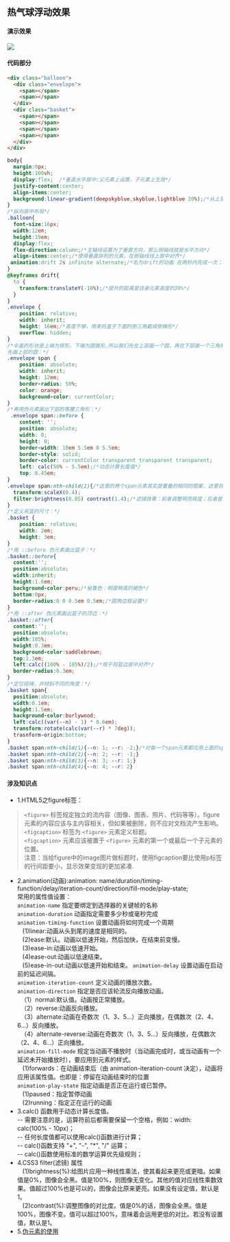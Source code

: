 ## 热气球浮动效果
#### 演示效果
![](https://github.com/SUNNERCMS/CSS-CSS3-Animation-effects/blob/master/animation-gif/2%E7%83%AD%E6%B0%94%E7%90%83.gif) 
#### 代码部分
```html
<div class="balloon">
  <div class="envelope">
    <span></span>
    <span></span>
  </div>
  <div class="basket">
    <span></span>
    <span></span>
    <span></span>
    <span></span>
  </div>
</div>
```
```css
body{
  margin:0px;
  height:100vh;
  display:flex;  /*垂直水平居中:父元素上设置，子元素上生效*/
  justify-content:center;
  align-items:center;
  background:linear-gradient(deepskyblue,skyblue,lightblue 20%);/*从上至下依次渐变，没有20%时，三色平分视口区域，20%：代表最后一种颜色从视口的20%处开始*/
}
/*纵向居中布局*/
.balloon{
  font-size:16px;
  width:12em;
  height:19em;
  display:flex;
  flex-direction:column;/*主轴线设置为了垂直方向，那么侧轴线就是水平方向*/
  align-items:center;/*使得垂直排列的元素，在侧轴线线上居中对齐*/
 animation:drift 2s infinite alternate;/*名为drift的动画 在两秒内完成一次；执行次数无限次 正反运动往返执行*/ */
}
@keyframes drift{
  to {
    transform:translateY(-10%);/*提升的距离是自身元素高度的30%*/
  }
}
.envelope {
    position: relative;
    width: inherit;
    height: 16em;/*高度不够，用来将盖子下面的倒三角截成倒梯形*/
    overflow: hidden;
}
/*伞盖的形状是上端为球形，下端为圆锥形,所以我们先在上部画一个圆，再在下部画一个三角形。
先画上部的圆：*/
.envelope span {
    position: absolute;
    width: inherit;
    height: 12em;
    border-radius: 50%;
    color: orange;
    background-color: currentColor;
}
/*再用伪元素画出下部的等腰三角形：*/
 .envelope span::before {
    content: '';
    position: absolute;
    width: 0;
    height: 0;
    border-width: 10em 5.5em 0 5.5em;
    border-style: solid;
    border-color: currentColor transparent transparent transparent;
    left: calc(50% - 5.5em);/*动态计算长度值*/
    top: 8.45em;
}
.envelope span:nth-child(2){/*这里的两个span元素其实是重叠的相同的图案，这里将第二个span元素进行压缩和变色，是为了形成两幅图案的色彩叠加效果*/
  transform:scaleX(0.4);
  filter:brightness(0.85) contrast(1.4);/*滤镜效果：前者调整明亮程度；后者是对比度设置*/
}
/*定义吊篮的尺寸：*/
.basket {
    position: relative;
    width: 2em;
    height: 3em;
}
/*用 ::before 伪元素画出篮子：*/
.basket::before{
  content:'';
  position:absolute;
  width:inherit;
  height:1.6em;
  background-color:peru;/*秘鲁色：明度稍高的褐色*/
  bottom:0px;
  border-radius:0 0 0.5em 0.5em;/*圆角边框设置*/
}
/*用 ::after 伪元素画出篮子的顶边：*/
.basket::after{
  content:'';
  position:absolute;
  width:105%;
  height:0.3em;
  background-color:saddlebrown;
  top:1.3em;
  left:calc((100% - 105%)/2);/*用于将篮边居中对齐*/
  border-radius:0.3em;
}
/*定位缆绳，并倾斜不同的角度：*/
.basket span{
  position:absolute;
  width:0.1em;
  height:1.5em;
  background-color:burlywood;
  left:calc((var(--n) - 1) * 0.6em);
  transform:rotate(calc(var(--r) * 7deg));
  trasnform-origin:bottom;
}
.basket span:nth-child(1){--n: 1; --r: -2;}/*对每一个span元素都应用上面的span设置，相当于调用类*/
.basket span:nth-child(2){--n: 2; --r: -1;}
.basket span:nth-child(3){--n: 3; --r: 1;}
.basket span:nth-child(4){--n: 4; --r: 2}


```
#### 涉及知识点
- 1.HTML5之figure标签：
> `<figure>` 标签规定独立的流内容（图像、图表、照片、代码等等）。figure 元素的内容应该与主内容相关，但如果被删除，则不应对文档流产生影响。  
`<figcaption>` 标签为 `<figure>` 元素定义标题。  
`<figcaption>` 元素应该被置于 `<figure>` 元素的第一个或最后一个子元素的位置。  
注意：当给figure中的image图片做标题时，使用figcaption要比使用p标签的行间距要小，显示效果变现的更加紧凑.
- 2.animation(动画):animation: name/duration/timing-function/delay/iteration-count/direction/fill-mode/play-state;  
常用的属性值设置：  
`animation-name`	指定要绑定到选择器的关键帧的名称    
`animation-duration`	动画指定需要多少秒或毫秒完成  
`animation-timing-function`	设置动画将如何完成一个周期  
&nbsp;&nbsp; (1)linear:动画从头到尾的速度是相同的。  
&nbsp;&nbsp; (2)ease:默认。动画以低速开始，然后加快，在结束前变慢。	  
&nbsp;&nbsp; (3)ease-in:动画以低速开始。	  
&nbsp;&nbsp; (4)ease-out:动画以低速结束。	  
&nbsp;&nbsp; (5)ease-in-out:动画以低速开始和结束。
`animation-delay`	设置动画在启动前的延迟间隔。  
`animation-iteration-count`	定义动画的播放次数。  
`animation-direction`	指定是否应该轮流反向播放动画。  
&nbsp;&nbsp;（1）normal:默认值。动画按正常播放。  
&nbsp;&nbsp;（2）reverse:动画反向播放。    
&nbsp;&nbsp;（3）alternate:动画在奇数次（1、3、5...）正向播放，在偶数次（2、4、6...）反向播放。  
&nbsp;&nbsp;（4）alternate-reverse:动画在奇数次（1、3、5...）反向播放，在偶数次（2、4、6...）正向播放。   
`animation-fill-mode`	规定当动画不播放时（当动画完成时，或当动画有一个延迟未开始播放时），要应用到元素的样式。  
&nbsp;&nbsp; (1)forwards：在动画结束后（由 animation-iteration-count 决定），动画将应用该属性值。也即是：停留在动画结束时的位置  
`animation-play-state`	指定动画是否正在运行或已暂停。  
&nbsp;&nbsp; (1)paused：指定暂停动画  
&nbsp;&nbsp; (2)running：指定正在运行的动画
- 3.calc() 函数用于动态计算长度值。  
-- 需要注意的是，运算符前后都需要保留一个空格，例如：width: calc(100% - 10px)；  
-- 任何长度值都可以使用calc()函数进行计算；  
-- calc()函数支持 "+", "-", "*", "/" 运算；  
-- calc()函数使用标准的数学运算优先级规则；  
- 4.CSS3 filter(滤镜) 属性  
&nbsp;&nbsp; (1)brightness(%):给图片应用一种线性乘法，使其看起来更亮或更暗。如果值是0%，图像会全黑。值是100%，则图像无变化。其他的值对应线性乘数效果。值超过100%也是可以的，图像会比原来更亮。如果没有设定值，默认是1。  
&nbsp;&nbsp; (2)contrast(%):调整图像的对比度。值是0%的话，图像会全黑。值是100%，图像不变。值可以超过100%，意味着会运用更低的对比。若没有设置值，默认是1。
- 5.[伪元素的使用](https://segmentfault.com/bookmark/1230000016613724)
